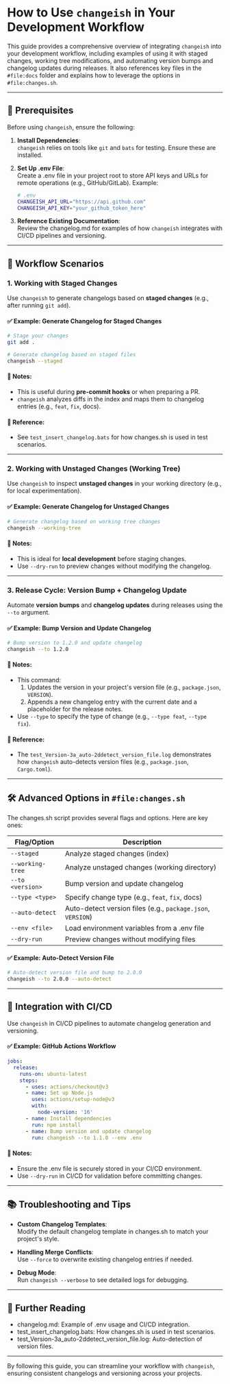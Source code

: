 # How to Use `changeish` in Your Development Workflow

This guide provides a comprehensive overview of integrating `changeish` into your development workflow, including examples of using it with staged changes, working tree modifications, and automating version bumps and changelog updates during releases. It also references key files in the `#file:docs` folder and explains how to leverage the options in `#file:changes.sh`.

---

## 📌 Prerequisites

Before using `changeish`, ensure the following:

1. **Install Dependencies**:  
   `changeish` relies on tools like `git` and `bats` for testing. Ensure these are installed.

2. **Set Up .env File**:  
   Create a .env file in your project root to store API keys and URLs for remote operations (e.g., GitHub/GitLab). Example:
   ```bash
   # .env
   CHANGEISH_API_URL="https://api.github.com"
   CHANGEISH_API_KEY="your_github_token_here"
   ```

3. **Reference Existing Documentation**:  
   Review the changelog.md for examples of how `changeish` integrates with CI/CD pipelines and versioning.

---

## 🔄 Workflow Scenarios

### 1. **Working with Staged Changes**

Use `changeish` to generate changelogs based on **staged changes** (e.g., after running `git add`).

#### ✅ Example: Generate Changelog for Staged Changes
```bash
# Stage your changes
git add .

# Generate changelog based on staged files
changeish --staged
```

#### 📌 Notes:
- This is useful during **pre-commit hooks** or when preparing a PR.
- `changeish` analyzes diffs in the index and maps them to changelog entries (e.g., `feat`, `fix`, docs).

#### 📁 Reference:
- See `test_insert_changelog.bats` for how changes.sh is used in test scenarios.

---

### 2. **Working with Unstaged Changes (Working Tree)**

Use `changeish` to inspect **unstaged changes** in your working directory (e.g., for local experimentation).

#### ✅ Example: Generate Changelog for Unstaged Changes
```bash
# Generate changelog based on working tree changes
changeish --working-tree
```

#### 📌 Notes:
- This is ideal for **local development** before staging changes.
- Use `--dry-run` to preview changes without modifying the changelog.

---

### 3. **Release Cycle: Version Bump + Changelog Update**

Automate **version bumps** and **changelog updates** during releases using the `--to` argument.

#### ✅ Example: Bump Version and Update Changelog
```bash
# Bump version to 1.2.0 and update changelog
changeish --to 1.2.0
```

#### 📌 Notes:
- This command:
  1. Updates the version in your project's version file (e.g., `package.json`, `VERSION`).
  2. Appends a new changelog entry with the current date and a placeholder for the release notes.
- Use `--type` to specify the type of change (e.g., `--type feat`, `--type fix`).

#### 📁 Reference:
- The `test_Version-3a_auto-2ddetect_version_file.log` demonstrates how `changeish` auto-detects version files (e.g., `package.json`, `Cargo.toml`).

---

## 🛠️ Advanced Options in `#file:changes.sh`

The changes.sh script provides several flags and options. Here are key ones:

| Flag/Option         | Description                                                                 |
|---------------------|-----------------------------------------------------------------------------|
| `--staged`          | Analyze staged changes (index)                                              |
| `--working-tree`    | Analyze unstaged changes (working directory)                                |
| `--to <version>`    | Bump version and update changelog                                           |
| `--type <type>`     | Specify change type (e.g., `feat`, `fix`, docs)                           |
| `--auto-detect`     | Auto-detect version files (e.g., `package.json`, `VERSION`)                 |
| `--env <file>`      | Load environment variables from a .env file                             |
| `--dry-run`         | Preview changes without modifying files                                     |

#### ✅ Example: Auto-Detect Version File
```bash
# Auto-detect version file and bump to 2.0.0
changeish --to 2.0.0 --auto-detect
```

---

## 🧪 Integration with CI/CD

Use `changeish` in CI/CD pipelines to automate changelog generation and versioning.

#### ✅ Example: GitHub Actions Workflow
```yaml
jobs:
  release:
    runs-on: ubuntu-latest
    steps:
      - uses: actions/checkout@v3
      - name: Set up Node.js
        uses: actions/setup-node@v3
        with:
          node-version: '16'
      - name: Install dependencies
        run: npm install
      - name: Bump version and update changelog
        run: changeish --to 1.1.0 --env .env
```

#### 📌 Notes:
- Ensure the .env file is securely stored in your CI/CD environment.
- Use `--dry-run` in CI/CD for validation before committing changes.

---

## 📚 Troubleshooting and Tips

- **Custom Changelog Templates**:  
  Modify the default changelog template in changes.sh to match your project's style.

- **Handling Merge Conflicts**:  
  Use `--force` to overwrite existing changelog entries if needed.

- **Debug Mode**:  
  Run `changeish --verbose` to see detailed logs for debugging.

---

## 📖 Further Reading

- changelog.md: Example of .env usage and CI/CD integration.
- test_insert_changelog.bats: How changes.sh is used in test scenarios.
- test_Version-3a_auto-2ddetect_version_file.log: Auto-detection of version files.

---

By following this guide, you can streamline your workflow with `changeish`, ensuring consistent changelogs and versioning across your projects.